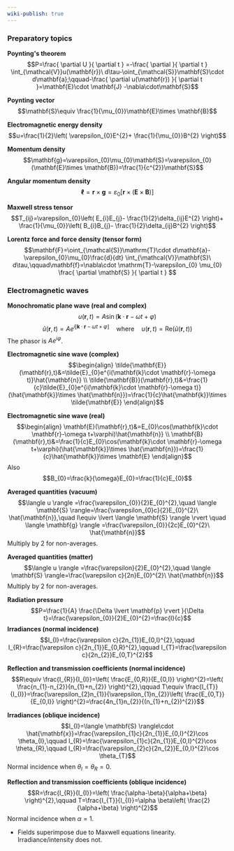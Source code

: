 ```yaml
---
wiki-publish: true
---
```

### Preparatory topics
**Poynting's theorem**
$$P=\frac{ \partial U }{ \partial t } =-\frac{ \partial  }{ \partial t } \int_{\mathcal{V}}u(\mathbf{r})\ d\tau-\oint_{\mathcal{S}}\mathbf{S}\cdot d\mathbf{a};\qquad-\frac{ \partial u(\mathbf{r}) }{ \partial t }=\mathbf{E}\cdot \mathbf{J} -\nabla\cdot\mathbf{S}$$

**Poynting vector**
$$\mathbf{S}\equiv \frac{1}{\mu_{0}}\mathbf{E}\times \mathbf{B}$$

**Electromagnetic energy density**
$$u=\frac{1}{2}\left( \varepsilon_{0}E^{2}+ \frac{1}{\mu_{0}}B^{2} \right)$$

**Momentum density**
$$\mathbf{g}=\varepsilon_{0}\mu_{0}\mathbf{S}=\varepsilon_{0}(\mathbf{E}\times \mathbf{B})=\frac{1}{c^{2}}\mathbf{S}$$

**Angular momentum density**
$$\boldsymbol{\ell}=\mathbf{r}\times \mathbf{g}=\varepsilon_{0}[\mathbf{r}\times(\mathbf{E}\times \mathbf{B})]$$

**Maxwell stress tensor**
$$T_{ij}=\varepsilon_{0}\left( E_{i}E_{j}- \frac{1}{2}\delta_{ij}E^{2} \right)+ \frac{1}{\mu_{0}}\left( B_{i}B_{j}- \frac{1}{2}\delta_{ij}B^{2} \right)$$

**Lorentz force and force density (tensor form)**
$$\mathbf{F}=\oint_{\mathcal{S}}\mathrm{T}\cdot d\mathbf{a}-\varepsilon_{0}\mu_{0}\frac{d}{dt} \int_{\mathcal{V}}\mathbf{S}\ d\tau,\qquad\mathbf{f}=\nabla\cdot \mathrm{T}-\varepsilon_{0} \mu_{0} \frac{ \partial \mathbf{S} }{ \partial t } $$
### Electromagnetic waves
**Monochromatic plane wave (real and complex)**
$$u(\mathbf{r},t)=A\sin(\mathbf{k}\cdot \mathbf{r}-\omega t+\varphi)$$
$$\tilde{u}(\mathbf{r},t)=Ae^{i[\mathbf{k}\cdot \mathbf{r}-\omega t+\varphi]}\quad \text{where}\quad u(\mathbf{r},t)=\mathrm{Re}(\tilde{u}(\mathbf{r},t))$$
The phasor is $Ae^{i\varphi}$.

**Electromagnetic sine wave (complex)**
$$\begin{align}
\tilde{\mathbf{E}}(\mathbf{r},t)&=\tilde{E}_{0}e^{i(\mathbf{k}\cdot \mathbf{r}-\omega t)}\hat{\mathbf{n}} \\
\tilde{\mathbf{B}}(\mathbf{r},t)&=\frac{1}{c}\tilde{E}_{0}e^{i(\mathbf{k}\cdot \mathbf{r}-\omega t)}(\hat{\mathbf{k}}\times \hat{\mathbf{n}})=\frac{1}{c}\hat{\mathbf{k}}\times \tilde{\mathbf{E}}
\end{align}$$

**Electromagnetic sine wave (real)**
$$\begin{align}
\mathbf{E}(\mathbf{r},t)&=E_{0}\cos(\mathbf{k}\cdot \mathbf{r}-\omega t+\varphi)\hat{\mathbf{n}} \\
\mathbf{B}(\mathbf{r},t)&=\frac{1}{c}E_{0}\cos(\mathbf{k}\cdot \mathbf{r}-\omega t+\varphi)(\hat{\mathbf{k}}\times \hat{\mathbf{n}})=\frac{1}{c}\hat{\mathbf{k}}\times \mathbf{E}
\end{align}$$
Also
$$B_{0}=\frac{k}{\omega}E_{0}=\frac{1}{c}E_{0}$$

**Averaged quantities (vacuum)**
$$\langle u \rangle =\frac{\varepsilon_{0}}{2}E_{0}^{2},\quad \langle \mathbf{S} \rangle=\frac{\varepsilon_{0}c}{2}E_{0}^{2}\ \hat{\mathbf{n}},\quad I\equiv \lvert \langle \mathbf{S} \rangle  \rvert \quad \langle \mathbf{g} \rangle =\frac{\varepsilon_{0}}{2c}E_{0}^{2}\ \hat{\mathbf{n}}$$
Multiply by $2$ for non-averages.

**Averaged quantities (matter)**
$$\langle u \rangle =\frac{\varepsilon}{2}E_{0}^{2},\quad \langle \mathbf{S} \rangle=\frac{\varepsilon c}{2n}E_{0}^{2}\ \hat{\mathbf{n}}$$
Multiply by $2$ for non-averages.

**Radiation pressure**
$$P=\frac{1}{A} \frac{\Delta \lvert \mathbf{p} \rvert }{\Delta t}=\frac{\varepsilon_{0}}{2}E_{0}^{2}=\frac{I}{c}$$
**Irradiances (normal incidence)**
$$I_{I}=\frac{\varepsilon c}{2n_{1}}E_{0,I}^{2},\qquad I_{R}=\frac{\varepsilon c}{2n_{1}}E_{0,R}^{2},\qquad I_{T}=\frac{\varepsilon c}{2n_{2}}E_{0,T}^{2}$$

**Reflection and transmission coefficients (normal incidence)**
$$R\equiv \frac{I_{R}}{I_{I}}=\left( \frac{E_{0,R}}{E_{0,I}} \right)^{2}=\left( \frac{n_{1}-n_{2}}{n_{1}+n_{2}} \right)^{2},\qquad T\equiv \frac{I_{T}}{I_{I}}=\frac{\varepsilon_{2}n_{1}}{\varepsilon_{1}n_{2}}\left( \frac{E_{0,T}}{E_{0,I}} \right)^{2}=\frac{4n_{1}n_{2}}{(n_{1}+n_{2})^{2}}$$

**Irradiances (oblique incidence)**
$$I_{I}=\langle \mathbf{S} \rangle\cdot \hat{\mathbf{x}}=\frac{\varepsilon_{1}c}{2n_{1}}E_{0,I}^{2}\cos \theta_{I},\qquad I_{R}=\frac{\varepsilon_{1}c}{2n_{1}}E_{0,I}^{2}\cos \theta_{R},\qquad I_{R}=\frac{\varepsilon_{2}c}{2n_{2}}E_{0,I}^{2}\cos \theta_{T}$$
Normal incidence when $\theta_{I}=\theta_{R}=0$.

**Reflection and transmission coefficients (oblique incidence)**
$$R=\frac{I_{R}}{I_{I}}=\left( \frac{\alpha-\beta}{\alpha+\beta} \right)^{2},\qquad T=\frac{I_{T}}{I_{I}}=\alpha \beta\left( \frac{2}{\alpha+\beta} \right)^{2}$$
Normal incidence when $\alpha=1$.

- Fields superimpose due to Maxwell equations linearity. Irradiance/intensity does not.